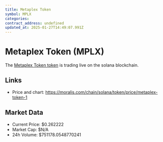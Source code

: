 ```yaml
---
title: Metaplex Token
symbol: MPLX
categories: 
contract_address: undefined
updated_at: 2025-01-27T14:49:07.991Z
---
```


# Metaplex Token (MPLX)
The [Metaplex Token token](https://moralis.com/chain/solana/token/price/metaplex-token-1) is trading live on the solana blockchain.

## Links
- Price and chart: https://moralis.com/chain/solana/token/price/metaplex-token-1

## Market Data
- Current Price: $0.262222
- Market Cap: $N/A
- 24h Volume: $751178.0548770241
